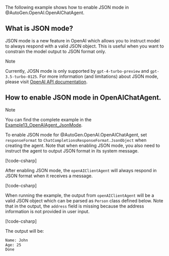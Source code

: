 The following example shows how to enable JSON mode in @AutoGen.OpenAI.OpenAIChatAgent.

## What is JSON mode?
JSON mode is a new feature in OpenAI which allows you to instruct model to always respond with a valid JSON object. This is useful when you want to constrain the model output to JSON format only.

> [!NOTE]
> Currently, JOSN mode is only supported by `gpt-4-turbo-preview` and `gpt-3.5-turbo-0125`. For more information (and limitations) about JSON mode, please visit [OpenAI API documentation](https://platform.openai.com/docs/guides/text-generation/json-mode).

## How to enable JSON mode in OpenAIChatAgent.

> [!NOTE]
> You can find the complete example in the [Example13_OpenAIAgent_JsonMode](https://github.com/microsoft/autogen/tree/main/dotnet/sample/AutoGen.BasicSamples/Example13_OpenAIAgent_JsonMode.cs).

To enable JSON mode for @AutoGen.OpenAI.OpenAIChatAgent, set `responseFormat` to `ChatCompletionsResponseFormat.JsonObject` when creating the agent. Note that when enabling JSON mode, you also need to instruct the agent to output JSON format in its system message.

[!code-csharp[](../../sample/AutoGen.BasicSamples/Example13_OpenAIAgent_JsonMode.cs?name=create_agent)]

After enabling JSON mode, the `openAIClientAgent` will always respond in JSON format when it receives a message.

[!code-csharp[](../../sample/AutoGen.BasicSamples/Example13_OpenAIAgent_JsonMode.cs?name=chat_with_agent)]

When running the example, the output from `openAIClientAgent` will be a valid JSON object which can be parsed as `Person` class defined below. Note that in the output, the `address` field is missing because the address information is not provided in user input.

[!code-csharp[](../../sample/AutoGen.BasicSamples/Example13_OpenAIAgent_JsonMode.cs?name=person_class)]

The output will be:
```bash
Name: John
Age: 25
Done
```